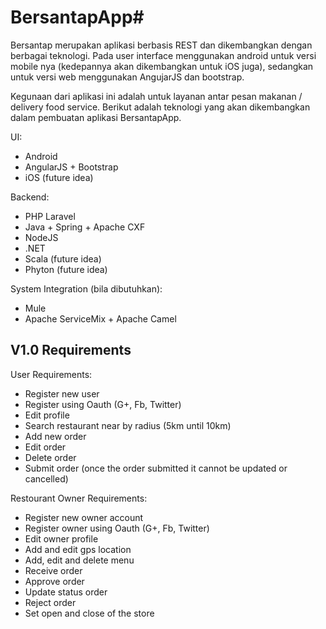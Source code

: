 # BersantapApp#

Bersantap merupakan aplikasi berbasis REST dan dikembangkan dengan berbagai teknologi. Pada user interface menggunakan android untuk versi mobile nya (kedepannya akan dikembangkan untuk iOS juga), sedangkan untuk versi web menggunakan AngujarJS dan bootstrap.

Kegunaan dari aplikasi ini adalah untuk layanan antar pesan makanan / delivery food service. Berikut adalah teknologi yang akan dikembangkan dalam pembuatan aplikasi BersantapApp.

UI:

* Android
* AngularJS + Bootstrap
* iOS (future idea)

Backend:

* PHP Laravel
* Java + Spring + Apache CXF
* NodeJS
* .NET
* Scala (future idea)
* Phyton (future idea)

System Integration (bila dibutuhkan):

* Mule
* Apache ServiceMix + Apache Camel

## V1.0 Requirements ##

User Requirements:

* Register new user
* Register using Oauth (G+, Fb, Twitter)
* Edit profile
* Search restaurant near by radius (5km until 10km)
* Add new order
* Edit order
* Delete order
* Submit order (once the order submitted it cannot be updated or cancelled)

Restourant Owner Requirements:

* Register new owner account
* Register owner using Oauth (G+, Fb, Twitter)
* Edit owner profile
* Add and edit gps location
* Add, edit and delete menu
* Receive order
* Approve order
* Update status order
* Reject order
* Set open and close of the store



